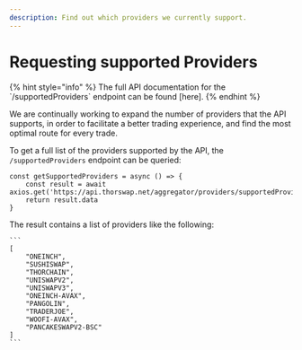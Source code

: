 ```yaml
---
description: Find out which providers we currently support.
---
```


# Requesting supported Providers

{% hint style="info" %}
The full API documentation for the \`/supportedProviders\` endpoint can be found \[here].
{% endhint %}

We are continually working to expand the number of providers that the API supports, in order to facilitate a better trading experience, and find the most optimal route for every trade.

To get a full list of the providers supported by the API, the `/supportedProviders` endpoint can be queried:

```
const getSupportedProviders = async () => {
    const result = await axios.get('https://api.thorswap.net/aggregator/providers/supportedProviders');
    return result.data
}
```

The result contains a list of providers like the following:

````
```
[
    "ONEINCH",
    "SUSHISWAP",
    "THORCHAIN",
    "UNISWAPV2",
    "UNISWAPV3",
    "ONEINCH-AVAX",
    "PANGOLIN",
    "TRADERJOE",
    "WOOFI-AVAX",
    "PANCAKESWAPV2-BSC"
]
```
````
